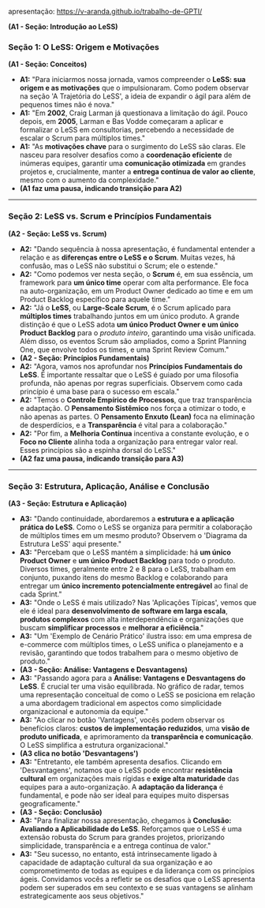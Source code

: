 apresentação: https://v-aranda.github.io/trabalho-de-GPTI/

**(A1 - Seção: Introdução ao LeSS)**

### Seção 1: O LeSS: Origem e Motivações

**(A1 - Seção: Conceitos)**

* **A1:** "Para iniciarmos nossa jornada, vamos compreender o **LeSS: sua origem e as motivações** que o impulsionaram. Como podem observar na seção 'A Trajetória do LeSS', a ideia de expandir o ágil para além de pequenos times não é nova."
* **A1:** "Em **2002**, Craig Larman já questionava a limitação do ágil. Pouco depois, em **2005**, Larman e Bas Vodde começaram a aplicar e formalizar o LeSS em consultorias, percebendo a necessidade de escalar o Scrum para múltiplos times."
* **A1:** "As **motivações chave** para o surgimento do LeSS são claras. Ele nasceu para resolver desafios como a **coordenação eficiente** de inúmeras equipes, garantir uma **comunicação otimizada** em grandes projetos e, crucialmente, manter a **entrega contínua de valor ao cliente**, mesmo com o aumento da complexidade."
* **(A1 faz uma pausa, indicando transição para A2)**

---

### Seção 2: LeSS vs. Scrum e Princípios Fundamentais

**(A2 - Seção: LeSS vs. Scrum)**

* **A2:** "Dando sequência à nossa apresentação, é fundamental entender a relação e as **diferenças entre o LeSS e o Scrum**. Muitas vezes, há confusão, mas o LeSS não substitui o Scrum; ele o estende."
* **A2:** "Como podemos ver nesta seção, o **Scrum** é, em sua essência, um framework para **um único time** operar com alta performance. Ele foca na auto-organização, em um Product Owner dedicado ao time e em um Product Backlog específico para aquele time."
* **A2:** "Já o **LeSS**, ou **Large-Scale Scrum**, é o Scrum aplicado para **múltiplos times** trabalhando juntos em um único produto. A grande distinção é que o LeSS adota **um único Product Owner e um único Product Backlog** para o *produto inteiro*, garantindo uma visão unificada. Além disso, os eventos Scrum são ampliados, como a Sprint Planning One, que envolve todos os times, e uma Sprint Review Comum."
* **(A2 - Seção: Princípios Fundamentais)**
* **A2:** "Agora, vamos nos aprofundar nos **Princípios Fundamentais do LeSS**. É importante ressaltar que o LeSS é guiado por uma filosofia profunda, não apenas por regras superficiais. Observem como cada princípio é uma base para o sucesso em escala."
* **A2:** "Temos o **Controle Empírico de Processos**, que traz transparência e adaptação. O **Pensamento Sistêmico** nos força a otimizar o todo, e não apenas as partes. O **Pensamento Enxuto (Lean)** foca na eliminação de desperdícios, e a **Transparência** é vital para a colaboração."
* **A2:** "Por fim, a **Melhoria Contínua** incentiva a constante evolução, e o **Foco no Cliente** alinha toda a organização para entregar valor real. Esses princípios são a espinha dorsal do LeSS."
* **(A2 faz uma pausa, indicando transição para A3)**

---

### Seção 3: Estrutura, Aplicação, Análise e Conclusão

**(A3 - Seção: Estrutura e Aplicação)**

* **A3:** "Dando continuidade, abordaremos a **estrutura e a aplicação prática do LeSS**. Como o LeSS se organiza para permitir a colaboração de múltiplos times em um mesmo produto? Observem o 'Diagrama da Estrutura LeSS' aqui presente."
* **A3:** "Percebam que o LeSS mantém a simplicidade: há **um único Product Owner** e **um único Product Backlog** para todo o produto. Diversos times, geralmente entre 2 e 8 para o LeSS, trabalham em conjunto, puxando itens do mesmo Backlog e colaborando para entregar um **único incremento potencialmente entregável** ao final de cada Sprint."
* **A3:** "Onde o LeSS é mais utilizado? Nas 'Aplicações Típicas', vemos que ele é ideal para **desenvolvimento de software em larga escala**, **produtos complexos** com alta interdependência e organizações que buscam **simplificar processos** e **melhorar a eficiência**."
* **A3:** "Um 'Exemplo de Cenário Prático' ilustra isso: em uma empresa de e-commerce com múltiplos times, o LeSS unifica o planejamento e a revisão, garantindo que todos trabalhem para o mesmo objetivo de produto."
* **(A3 - Seção: Análise: Vantagens e Desvantagens)**
* **A3:** "Passando agora para a **Análise: Vantagens e Desvantagens do LeSS**. É crucial ter uma visão equilibrada. No gráfico de radar, temos uma representação conceitual de como o LeSS se posiciona em relação a uma abordagem tradicional em aspectos como simplicidade organizacional e autonomia da equipe."
* **A3:** "Ao clicar no botão 'Vantagens', vocês podem observar os benefícios claros: **custos de implementação reduzidos**, uma **visão de produto unificada**, e aprimoramento da **transparência e comunicação**. O LeSS simplifica a estrutura organizacional."
* **(A3 clica no botão 'Desvantagens')**
* **A3:** "Entretanto, ele também apresenta desafios. Clicando em 'Desvantagens', notamos que o LeSS pode encontrar **resistência cultural** em organizações mais rígidas e **exige alta maturidade** das equipes para a auto-organização. A **adaptação da liderança** é fundamental, e pode não ser ideal para equipes muito dispersas geograficamente."
* **(A3 - Seção: Conclusão)**
* **A3:** "Para finalizar nossa apresentação, chegamos à **Conclusão: Avaliando a Aplicabilidade do LeSS**. Reforçamos que o LeSS é uma extensão robusta do Scrum para grandes projetos, priorizando simplicidade, transparência e a entrega contínua de valor."
* **A3:** "Seu sucesso, no entanto, está intrinsecamente ligado à capacidade de adaptação cultural da sua organização e ao comprometimento de todas as equipes e da liderança com os princípios ágeis. Convidamos vocês a refletir se os desafios que o LeSS apresenta podem ser superados em seu contexto e se suas vantagens se alinham estrategicamente aos seus objetivos."
